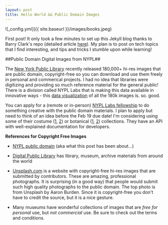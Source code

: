 ```yaml
---
layout: post
title: Hello World && Public Domain Images
---
```

![_config.yml]({{ site.baseurl }}/images/books.jpeg)

First post! It only took a few minutes to set up this Jekyll blog thanks to Barry Clark's repo (detailed article <a href="https://www.smashingmagazine.com/2014/08/build-blog-jekyll-github-pages">here</a>). My plan is to post on tech topics that I find interesting, and tips and tricks I stumble upon while learning!

##Public Domain Digital Images from NYPL##

The <a href="https://www.nypl.org">New York Public Library</a> recently released 180,000+ hi-res images that are public domain, copyright-free so you can download and use them freely in personal and commerical projects. I had no idea that libraries were digitizing and providing so much reference material for the general public! There is a division called NYPL Labs that is making this data available in innovative ways - this <a href="http://publicdomain.nypl.org/pd-visualization/">data visualization</a> of all the 180k images is. so. good.

You can apply for a (remote or in-person) <a href="http://www.nypl.org/help/about-nypl/fellowships-institutes/remix">NYPL Labs fellowship</a> to do something creative with the public domain materials. I plan to apply but need to think of an idea before the Feb 19 due date! I'm considering using some of their costume (<a href="http://digitalcollections.nypl.org/collections/history-of-the-feminine-costume-of-the-world-from-the-year-5318-bc#/?tab=about&scroll=18">1</a>, <a href="http://digitalcollections.nypl.org/collections/imported-french-fabrics-e-meyer-co-paris-fall-1930-1931#/?tab=about">2</a>) or botanical (<a href="http://digitalcollections.nypl.org/collections/trait-des-arbres-et-arbustes-que-lon-cultive-en-france-en-pleine-terre#/?tab=about&scroll=86">1</a>, <a href="http://digitalcollections.nypl.org/collections/84fe2cd0-c6e4-012f-1676-3c075448cc4b#/?tab=about">2</a>) collections. They have an API with well-explained documentation for developers.


**References for Copyright Free Images** 

- <a href="http://www.nypl.org/research/collections/digital-collections/public-domain">NYPL public domain</a> (aka what this post has been about...)

- <a href="http://dp.la">Digital Public Library</a> has library, museum, archive materials from around the world

- <a href="https://www.unsplash.com">Unsplash.com</a> is a website with copyright-free hi-res images that are submitted by contributors. These are amazing, professional photographs. It is surprising (in a good way) that people would submit such high quality photographs to the public domain. The top photo is from Unsplash by Aaron Burden. Since it is copyright-free you don't have to credit the source, but it is a nice gesture.

- Many museums have wonderful collections of images that are *free for personal* use, but *not commercial* use. Be sure to check out the terms and conditions.





